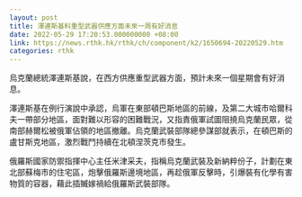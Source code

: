 ```yaml
---
layout: post
title: 澤連斯基料重型武器供應方面未來一周有好消息
date: 2022-05-29 17:20:53.000000000 +08:00
link: https://news.rthk.hk/rthk/ch/component/k2/1650694-20220529.htm
categories: rthk
---
```


烏克蘭總統澤連斯基說，在西方供應重型武器方面，預計未來一個星期會有好消息。

澤連斯基在例行演說中承認，烏軍在東部頓巴斯地區的前線，及第二大城市哈爾科夫一帶部分地區，面對難以形容的困難戰況，又指責俄軍試圖阻撓烏克蘭民眾，從南部赫爾松被俄軍佔領的地區撤離。烏克蘭武裝部隊總參謀部就表示，在頓巴斯的盧甘斯克地區，激烈戰鬥持續在北頓涅茨克市發生。

俄羅斯國家防禦指揮中心主任米津采夫，指稱烏克蘭武裝及新納粹份子，計劃在東北部蘇梅市的住宅區，炮擊俄羅斯邊境地區，再趁俄軍反擊時，引爆裝有化學有害物質的容器，藉此插贓嫁禍給俄羅斯武裝部隊。
